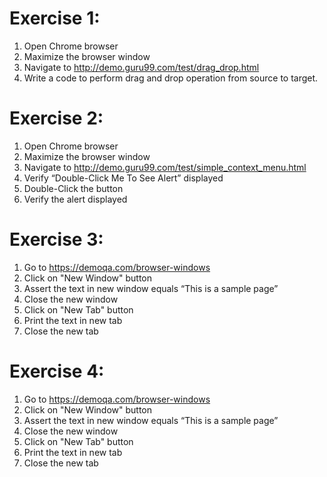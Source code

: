 # Exercise 1: 
1. Open Chrome browser
2. Maximize the browser window
3. Navigate to http://demo.guru99.com/test/drag_drop.html
4. Write a code to perform drag and drop operation from source to target.

# Exercise 2:
1. Open Chrome browser
2. Maximize the browser window
3. Navigate to http://demo.guru99.com/test/simple_context_menu.html
4. Verify “Double-Click Me To See Alert” displayed
5. Double-Click the button
6. Verify the alert displayed

# Exercise 3:
1. Go to https://demoqa.com/browser-windows
2. Click on "New Window" button
4. Assert the text in new window equals “This is a sample page”
5. Close the new window
6. Click on "New Tab" button
7. Print the text in new tab
8. Close the new tab

# Exercise 4:
1. Go to https://demoqa.com/browser-windows
2. Click on "New Window" button
4. Assert the text in new window equals “This is a sample page”
5. Close the new window
6. Click on "New Tab" button
7. Print the text in new tab
8. Close the new tab


